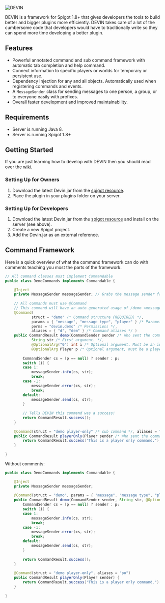 ![DEVIN](https://s26.postimg.org/ctcko1hrd/devin.png)

DEVIN is a framework for Spigot 1.8+ that gives developers the tools to build better and bigger plugins more efficiently. DEVIN takes care of a lot of the cumbersome code that developers would have to traditionally write so they can spend more time developing a better plugin.

## Features
- Powerful annotated command and sub command framework with automatic tab completion and help command.
- Connect information to specific players or worlds for temporary or persistent use.
- Dependency Injection for any and all objects. Automatically used when registering commands and events.
- A `MessageSender` class for sending messages to one person, a group, or to everyone easily with prefixes.
- Overall faster development and improved maintainability.

## Requirements
- Server is running Java 8.
- Server is running Spigot 1.8+

## Getting Started
If you are just learning how to develop with DEVIN then you should read over the [wiki](https://github.com/xChris6041x/Devin/wiki).

### Setting Up for Owners
1. Download the latest Devin.jar from the [spigot resource](https://www.spigotmc.org/resources/devin.29241/).
2. Place the plugin in your plugins folder on your server.

### Setting Up for Developers
1. Download the latest Devin.jar from the [spigot resource](https://www.spigotmc.org/resources/devin.29241/) and install on the server (see above).
2. Create a new Spigot project.
3. Add the Devin.jar as an external reference.

## Command Framework
Here is a quick overview of what the command framework can do with comments teaching you most the parts of the framework.
```JAVA
// All command classes must implement Commandable
public class DemoCommands implements Commandable {

    @Inject
    private MessageSender messageSender; // Grabs the message sender from the registrar.
   
    // All commands must use @Command
    // This command will have an auto generated usage of /demo <message> [message type] [player].
    @Command(
            struct = "demo" /* Command structure (REQUIRED) */,
            params = { "message", "message type", "player" } /* Parameter names */,
            perms = "devin.demo" /* Permissions */,
            aliases = { "d", "dem" } /* Command aliases */ )
    public CommandResult demo(CommandSender sender /* Who sent the command */,
            String str /* First argument. */,
            @OptionalArg("0") int i /* Optional argument. Must be an int and 0 if missing. */,
            @OptionalArg Player p /* Optional argument, must be a player name (converted to player) and null if missing. */) {
       
        CommandSender cs = (p == null) ? sender : p;
        switch (i) {
        case 1:
            messageSender.info(cs, str);
            break;
        case -1:
            messageSender.error(cs, str);
            break;
        default:
            messageSender.send(cs, str);  
        }
       
        // Tells DEVIN this command was a success!
        return CommandResult.success();
    }
   
    @Command(struct = "demo player-only" /* sub command */, aliases = "po")
    public CommandResult playerOnly(Player sender /* Who sent the command must be a Player */) {
        return CommandResult.success("This is a player only command.");
    }
   
}
```

Without comments:

```JAVA
public class DemoCommands implements Commandable {

    @Inject
    private MessageSender messageSender;
   
    @Command(struct = "demo", params = { "message", "message type", "player" }, perms = "devin.demo", aliases = { "d", "dem" })
    public CommandResult demo(CommandSender sender, String str, @OptionalArg("0") int i, @OptionalArg Player p) {
        CommandSender cs = (p == null) ? sender : p;
        switch (i) {
        case 1:
            messageSender.info(cs, str);
            break;
        case -1:
            messageSender.error(cs, str);
            break;
        default:
            messageSender.send(cs, str);  
        }
       
        return CommandResult.success();
    }
   
    @Command(struct = "demo player-only", aliases = "po")
    public CommandResult playerOnly(Player sender) {
        return CommandResult.success("This is a player only command.");
    }
   
}
```
